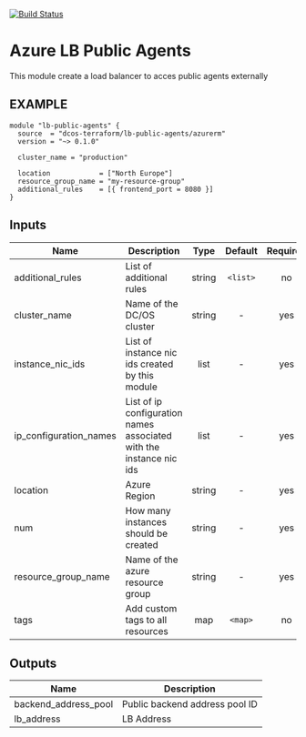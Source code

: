 [![Build Status](https://jenkins-terraform.mesosphere.com/service/dcos-terraform-jenkins/job/dcos-terraform/job/terraform-azurerm-lb-public-agents/job/master/badge/icon)](https://jenkins-terraform.mesosphere.com/service/dcos-terraform-jenkins/job/dcos-terraform/job/terraform-azurerm-lb-public-agents/job/master/)

Azure LB Public Agents
============
This module create a load balancer to acces public agents externally

EXAMPLE
-------

```hcl
module "lb-public-agents" {
  source  = "dcos-terraform/lb-public-agents/azurerm"
  version = "~> 0.1.0"

  cluster_name = "production"

  location            = ["North Europe"]
  resource_group_name = "my-resource-group"
  additional_rules    = [{ frontend_port = 8080 }]
}
```


## Inputs

| Name | Description | Type | Default | Required |
|------|-------------|:----:|:-----:|:-----:|
| additional_rules | List of additional rules | string | `<list>` | no |
| cluster_name | Name of the DC/OS cluster | string | - | yes |
| instance_nic_ids | List of instance nic ids created by this module | list | - | yes |
| ip_configuration_names | List of ip configuration names associated with the instance nic ids | list | - | yes |
| location | Azure Region | string | - | yes |
| num | How many instances should be created | string | - | yes |
| resource_group_name | Name of the azure resource group | string | - | yes |
| tags | Add custom tags to all resources | map | `<map>` | no |

## Outputs

| Name | Description |
|------|-------------|
| backend_address_pool | Public backend address pool ID |
| lb_address | LB Address |

